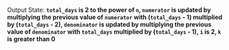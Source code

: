 Output State: **`total_days` is 2 to the power of `n`, `numerator` is updated by multiplying the previous value of `numerator` with (`total_days` - 1) multiplied by (`total_days` - 2), `denominator` is updated by multiplying the previous value of `denominator` with `total_days` multiplied by (`total_days` - 1), `i` is 2, `k` is greater than 0**